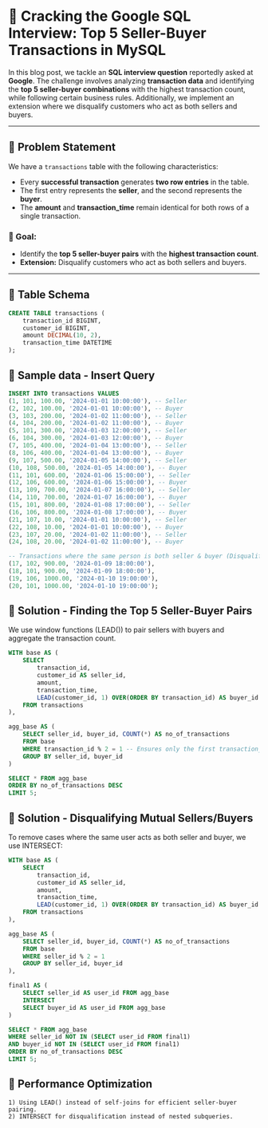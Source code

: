 # 🚀 Cracking the Google SQL Interview: Top 5 Seller-Buyer Transactions in MySQL

In this blog post, we tackle an **SQL interview question** reportedly asked at **Google**. The challenge involves analyzing **transaction data** and identifying the **top 5 seller-buyer combinations** with the highest transaction count, while following certain business rules. Additionally, we implement an extension where we disqualify customers who act as both sellers and buyers.

---

## 📌 **Problem Statement**

We have a `transactions` table with the following characteristics:

- Every **successful transaction** generates **two row entries** in the table.
- The first entry represents the **seller**, and the second represents the **buyer**.
- The **amount** and **transaction_time** remain identical for both rows of a single transaction.

### **🎯 Goal:**
- Identify the **top 5 seller-buyer pairs** with the **highest transaction count**.
- **Extension:** Disqualify customers who act as both sellers and buyers.

---

## 📌 **Table Schema**
```sql
CREATE TABLE transactions (
    transaction_id BIGINT,
    customer_id BIGINT,
    amount DECIMAL(10, 2),
    transaction_time DATETIME
);
```

## 📌 **Sample data - Insert Query**
```sql
INSERT INTO transactions VALUES
(1, 101, 100.00, '2024-01-01 10:00:00'), -- Seller
(2, 102, 100.00, '2024-01-01 10:00:00'), -- Buyer
(3, 103, 200.00, '2024-01-02 11:00:00'), -- Seller
(4, 104, 200.00, '2024-01-02 11:00:00'), -- Buyer
(5, 101, 300.00, '2024-01-03 12:00:00'), -- Seller
(6, 104, 300.00, '2024-01-03 12:00:00'), -- Buyer
(7, 105, 400.00, '2024-01-04 13:00:00'), -- Seller
(8, 106, 400.00, '2024-01-04 13:00:00'), -- Buyer
(9, 107, 500.00, '2024-01-05 14:00:00'), -- Seller
(10, 108, 500.00, '2024-01-05 14:00:00'), -- Buyer
(11, 101, 600.00, '2024-01-06 15:00:00'), -- Seller
(12, 106, 600.00, '2024-01-06 15:00:00'), -- Buyer
(13, 109, 700.00, '2024-01-07 16:00:00'), -- Seller
(14, 110, 700.00, '2024-01-07 16:00:00'), -- Buyer
(15, 101, 800.00, '2024-01-08 17:00:00'), -- Seller
(16, 106, 800.00, '2024-01-08 17:00:00'), -- Buyer
(21, 107, 10.00, '2024-01-01 10:00:00'), -- Seller
(22, 108, 10.00, '2024-01-01 10:00:00'), -- Buyer
(23, 107, 20.00, '2024-01-02 11:00:00'), -- Seller
(24, 108, 20.00, '2024-01-02 11:00:00'), -- Buyer

-- Transactions where the same person is both seller & buyer (Disqualified)
(17, 102, 900.00, '2024-01-09 18:00:00'), 
(18, 101, 900.00, '2024-01-09 18:00:00'),
(19, 106, 1000.00, '2024-01-10 19:00:00'), 
(20, 101, 1000.00, '2024-01-10 19:00:00');

```

## 📌 **Solution - Finding the Top 5 Seller-Buyer Pairs**

We use window functions (LEAD()) to pair sellers with buyers and aggregate the transaction count.

```sql
WITH base AS (
    SELECT 
        transaction_id, 
        customer_id AS seller_id, 
        amount, 
        transaction_time,
        LEAD(customer_id, 1) OVER(ORDER BY transaction_id) AS buyer_id
    FROM transactions
),

agg_base AS (
    SELECT seller_id, buyer_id, COUNT(*) AS no_of_transactions
    FROM base
    WHERE transaction_id % 2 = 1 -- Ensures only the first transaction_id (seller) is selected
    GROUP BY seller_id, buyer_id
)

SELECT * FROM agg_base
ORDER BY no_of_transactions DESC
LIMIT 5;
```

## **📌 Solution - Disqualifying Mutual Sellers/Buyers**

To remove cases where the same user acts as both seller and buyer, we use INTERSECT:

```sql
WITH base AS (
    SELECT 
        transaction_id, 
        customer_id AS seller_id, 
        amount, 
        transaction_time,
        LEAD(customer_id, 1) OVER(ORDER BY transaction_id) AS buyer_id
    FROM transactions
),

agg_base AS (
    SELECT seller_id, buyer_id, COUNT(*) AS no_of_transactions
    FROM base
    WHERE seller_id % 2 = 1 
    GROUP BY seller_id, buyer_id
),

final1 AS (
    SELECT seller_id AS user_id FROM agg_base
    INTERSECT
    SELECT buyer_id AS user_id FROM agg_base
)

SELECT * FROM agg_base 
WHERE seller_id NOT IN (SELECT user_id FROM final1)
AND buyer_id NOT IN (SELECT user_id FROM final1)
ORDER BY no_of_transactions DESC
LIMIT 5;
```

## **📌 Performance Optimization**
    1) Using LEAD() instead of self-joins for efficient seller-buyer pairing.
    2) INTERSECT for disqualification instead of nested subqueries.
